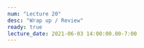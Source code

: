 ```yaml
---
num: "Lecture 20"
desc: "Wrap up / Review"
ready: true
lecture_date: 2021-06-03 14:00:00.00-7:00
---
```

